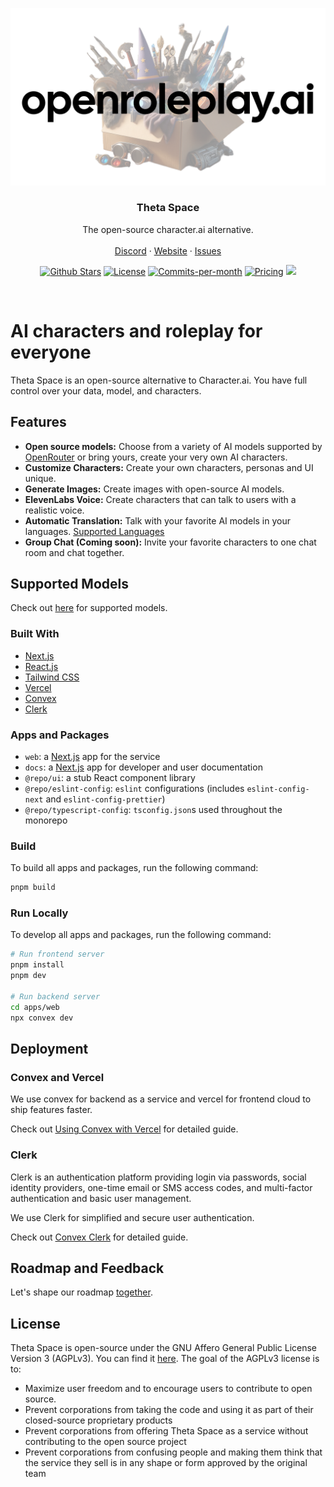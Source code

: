 <p align="center">
<a href="https://github.com/codico-bit/privroleplay1">
<img src="https://github.com/Open-Roleplay-AI/.github/blob/main/github-banner.png?raw=true" alt="Logo">
</a>

  <h3 align="center">Theta Space</h3>

  <p align="center">
    The open-source character.ai alternative.
    <br />
    <br />
    <a href="https://discord.gg/bM5zzMEtdW">Discord</a>
    ·
    <a href="https://www.thetaspace.fun">Website</a>
    ·
    <a href="https://github.com/codico-bit/privroleplay1/issues">Issues</a>
  </p>
</p>

<p align="center">
   <a href="https://github.com/codico-bit/privroleplay1/stargazers"><img src="https://img.shields.io/github/stars/codico-bit/privroleplay1" alt="Github Stars"></a>
   <a href="https://github.com/codico-bit/privroleplay1/blob/main/LICENSE"><img src="https://img.shields.io/badge/license-AGPLv3-purple" alt="License"></a>
   <a href="https://github.com/codico-bit/privroleplay1/pulse"><img src="https://img.shields.io/github/commit-activity/m/codico-bit/privroleplay1" alt="Commits-per-month"></a>
   <a href="https://www.thetaspace.fun/pricing"><img src="https://img.shields.io/badge/Pricing-Free-brightgreen" alt="Pricing"></a>
   <a href="https://github.com/codico-bit/privroleplay1/issues?q=is:issue+is:open+label:%22%F0%9F%99%8B%F0%9F%8F%BB%E2%80%8D%E2%99%82%EF%B8%8Fhelp+wanted%22"><img src="https://img.shields.io/badge/Help%20Wanted-Contribute-blue"></a>
</p>

<br/>

# AI characters and roleplay for everyone

Theta Space is an open-source alternative to Character.ai.
You have full control over your data, model, and characters.

## Features

- **Open source models:** Choose from a variety of AI models supported by [OpenRouter](https://openrouter.ai/) or bring yours, create your very own AI characters.
- **Customize Characters:** Create your own characters, personas and UI unique.
- **Generate Images:** Create images with open-source AI models.
- **ElevenLabs Voice:** Create characters that can talk to users with a realistic voice.
- **Automatic Translation:** Talk with your favorite AI models in your languages. [Supported Languages](https://support.deepl.com/hc/en-us/articles/360019925219-Languages-included-in-DeepL-Pro)
- **Group Chat (Coming soon):** Invite your favorite characters to one chat room and chat together.

## Supported Models

Check out [here](https://www.thetaspace.fun/models) for supported models.

### Built With

- [Next.js](https://nextjs.org/?ref=cal.com)
- [React.js](https://reactjs.org/?ref=cal.com)
- [Tailwind CSS](https://tailwindcss.com/?ref=cal.com)
- [Vercel](https://vercel.com/)
- [Convex](https://convex.dev/)
- [Clerk](https://clerk.com/)

### Apps and Packages

- `web`: a [Next.js](https://nextjs.org/) app for the service
- `docs`: a [Next.js](https://nextjs.org/) app for developer and user documentation
- `@repo/ui`: a stub React component library
- `@repo/eslint-config`: `eslint` configurations (includes `eslint-config-next` and `eslint-config-prettier`)
- `@repo/typescript-config`: `tsconfig.json`s used throughout the monorepo

### Build

To build all apps and packages, run the following command:

```bash
pnpm build
```

### Run Locally

To develop all apps and packages, run the following command:

```bash
# Run frontend server
pnpm install
pnpm dev

# Run backend server
cd apps/web
npx convex dev
```

## Deployment

### Convex and Vercel

We use convex for backend as a service and vercel for frontend cloud to ship features faster.

Check out [Using Convex with Vercel](https://docs.convex.dev/production/hosting/vercel) for detailed guide.

### Clerk

Clerk is an authentication platform providing login via passwords, social identity providers, one-time email or SMS access codes, and multi-factor authentication and basic user management.

We use Clerk for simplified and secure user authentication.

Check out [Convex Clerk](https://docs.convex.dev/auth/clerk) for detailed guide.

## Roadmap and Feedback

Let's shape our roadmap [together](https://github.com/codico-bit/privroleplay1/issues).

## License

Theta Space is open-source under the GNU Affero General Public License Version 3 (AGPLv3). You can find it [here](/LICENSE). The goal of the AGPLv3 license is to:

- Maximize user freedom and to encourage users to contribute to open source.
- Prevent corporations from taking the code and using it as part of their closed-source proprietary products
- Prevent corporations from offering Theta Space as a service without contributing to the open source project
- Prevent corporations from confusing people and making them think that the service they sell is in any shape or form approved by the original team
